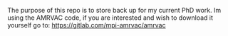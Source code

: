 The purpose of this repo is to store back up for my current PhD work. Im using the AMRVAC code, if you are interested and wish to download it yourself go to:
https://gitlab.com/mpi-amrvac/amrvac
